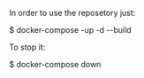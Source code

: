 In order to use the reposetory just:

 $ docker-compose -up -d --build

To stop it:
 
 $ docker-compose down
